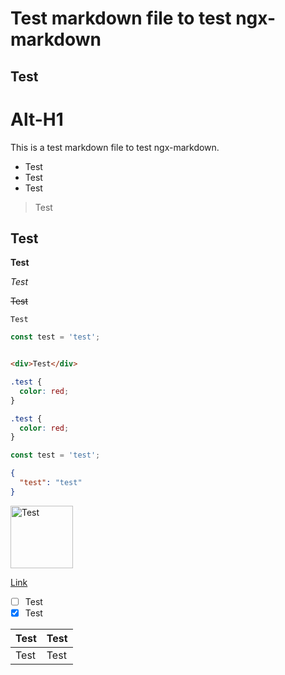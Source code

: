 # Test markdown file to test ngx-markdown

## Test

# Alt-H1

This is a test markdown file to test ngx-markdown.

- Test
- Test
- Test

> Test

## Test

**Test**

_Test_

~~Test~~

`Test`

```typescript
const test = 'test';
```

```html

<div>Test</div>
```

```css
.test {
  color: red;
}
```

```scss
.test {
  color: red;
}
```

```js
const test = 'test';
```

```json
{
  "test": "test"
}
```

<img src="https://avatars.githubusercontent.com/u/21263805?s=200&v=4" alt="Test" width="100" height="100" />

[Link](https://google.com)

- [ ] Test
- [x] Test

| Test | Test |
|------|------|
| Test | Test |

